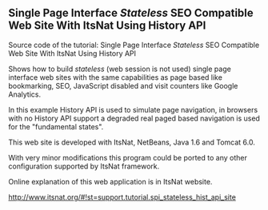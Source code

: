Single Page Interface *Stateless* SEO Compatible Web Site With ItsNat Using History API
--------------------------------------------

Source code of the tutorial: Single Page Interface *Stateless* SEO Compatible Web Site With ItsNat Using History API

Shows how to build *stateless* (web session is not used) single page interface web sites with the same capabilities as page based
like bookmarking, SEO, JavaScript disabled and visit counters like Google Analytics.

In this example History API is used to simulate page navigation, in browsers with no History API support a degraded real paged based navigation is used
for the "fundamental states".

This web site is developed with ItsNat, NetBeans, Java 1.6 and Tomcat 6.0.

With very minor modifications this program could be ported to any other configuration
supported by ItsNat framework.

Online explanation of this web application is in ItsNat website.

http://www.itsnat.org/#!st=support.tutorial.spi_stateless_hist_api_site

